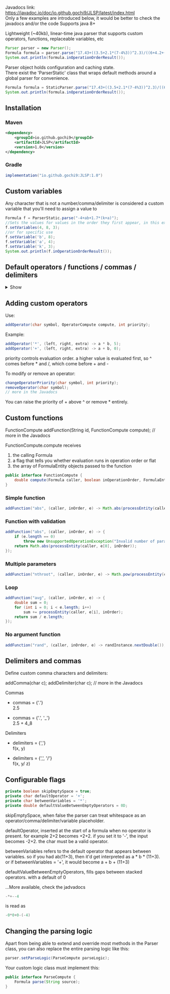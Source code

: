 Javadocs link: https://javadoc.io/doc/io.github.gochi9/JLSP/latest/index.html<br/>
Only a few examples are introduced below, it would be better to check the javadocs and/or the code 
Supports java 8+

Lightweight (~40kb), linear-time java parser that supports custom operators, functions, replaceable variables, etc

```java
Parser parser = new Parser();
Formula formula = parser.parse("17.43+((3.5+2.1*(7-4%3))^2.3)/((6+4.2+(8%5)))");
System.out.println(formula.inOperationOrderResult());
```

Parser object holds configuration and caching state.</br>
There exist the 'ParserStatic' class that wraps default methods around a global parser for convenience.
```java
Formula formula = StaticParser.parse("17.43+((3.5+2.1*(7-4%3))^2.3)/((6+4.2+(8%5)))");
System.out.println(formula.inOperationOrderResult());
```

## Installation
### Maven
```xml
<dependency>
    <groupId>io.github.gochi9</groupId>
    <artifactId>JLSP</artifactId>
    <version>1.0</version>
</dependency>
```

### Gradle
```groovy
implementation("io.github.gochi9:JLSP:1.0")
```

## Custom variables
Any character that is not a number/comma/delimiter is considered a custom variable that you'll need to assign a value to
```java
Formula f = ParserStatic.parse("-4+ab+1.7*(k+a)");
//Sets the values for values in the order they first appear, in this example a, b and then k
f.setVariables(4, 8, 3);
//or for specific use
f.setVariable('b', 8);
f.setVariable('a', 4);
f.setVariable('k', 3);
System.out.println(f.inOperationOrderResult());
```

## Default operators / functions / commas / delimiters
<details>
<summary>Show</summary>

```java
addOperator('^', (a, b, extra) -> {
double base = Math.abs(a);
int sign = 1;

if (extra[0] && extra[1]) {
    if (b != Math.floor(b))
        throw new ArithmeticException("cannot raise negative number to fractional power");
    if ((long) b % 2 != 0)
        sign = -sign;
}
else if (!extra[0] && a < 0)
    sign = -sign;

if (extra[0] && extra[2])     
    sign = -sign;
return sign * Math.pow(base, b);}, 10);

addOperator('*', (a, b) -> a * b, 5);
addOperator('/', (a, b) -> a / b, 5);
addOperator('%', (a, b) -> a % b, 5);

addOperator('+', (a, b) -> a + b, 0);
addOperator('-', (a, b) -> a - b, 0);

addComma('.');

addDelimiter(',');
```

```java
addFunction("pi", (caller, inOperationOrder, a) -> Math.PI);
addFunction("e", (caller, inOperationOrder, a) -> Math.E);
addFunction("phi", (caller, inOperationOrder, a) -> (1 + Math.sqrt(5)) / 2);
addFunction("tau", (caller, inOperationOrder, a) -> 2 * Math.PI);
addFunction("sqrt2", (caller, inOperationOrder, a) -> Math.sqrt(2));
addFunction("sqrt3", (caller, inOperationOrder, a) -> Math.sqrt(3));
addFunction("ln2", (caller, inOperationOrder, a) -> Math.log(2));
addFunction("ln10", (caller, inOperationOrder, a) -> Math.log(10));
addFunction("log2e", (caller, inOperationOrder, a) -> 1 / Math.log(2));
addFunction("log10e", (caller, inOperationOrder, a) -> 1 / Math.log(10));
addFunction("inf", (caller, inOperationOrder, a) -> Double.POSITIVE_INFINITY);
addFunction("nan", (caller, inOperationOrder, a) -> Double.NaN);
```
'B-b-but PI isn't a function'<br/>
It is defined like an 0-arg function here for clarity. In theory, with this setup, you could use 1+pi+pi() where simple pi would be translated 1 + p*i + pi() where p and i are two individual separate entities that can be replaced.<br/>
'B-b-but isn't that confusing?'<br/>
Keen observation. Too bad though. Just use π instead

<br/><br/>

```java
        addFunction("abs", (caller, inOperationOrder, a) -> Math.abs(processEntity(caller, a[0], inOperationOrder)));
        addFunction("round", (caller, inOperationOrder, a) -> (double) Math.round(processEntity(caller, a[0], inOperationOrder)));
        addFunction("floor", (caller, inOperationOrder, a) -> Math.floor(processEntity(caller, a[0], inOperationOrder)));
        addFunction("ceil", (caller, inOperationOrder, a) -> Math.ceil(processEntity(caller, a[0], inOperationOrder)));
        addFunction("mod", (caller, inOperationOrder, a) -> processEntity(caller, a[0], inOperationOrder) % processEntity(caller, a[1], inOperationOrder));
        addFunction("sqrt", (caller, inOperationOrder, a) -> Math.sqrt(processEntity(caller, a[0], inOperationOrder)));
        addFunction("pow", (caller, inOperationOrder, a) -> Math.pow(processEntity(caller, a[0], inOperationOrder), processEntity(caller, a[1], inOperationOrder)));
        addFunction("exp", (caller, inOperationOrder, a) -> Math.exp(processEntity(caller, a[0], inOperationOrder)));
        addFunction("log", (caller, inOperationOrder, a) -> Math.log(processEntity(caller, a[0], inOperationOrder)));
        addFunction("log10", (caller, inOperationOrder, a) -> Math.log10(processEntity(caller, a[0], inOperationOrder)));
        addFunction("log2", (caller, inOperationOrder, a) -> Math.log(processEntity(caller, a[0], inOperationOrder)) / Math.log(2));
        addFunction("sin", (caller, inOperationOrder, a) -> Math.sin(processEntity(caller, a[0], inOperationOrder)));
        addFunction("cos", (caller, inOperationOrder, a) -> Math.cos(processEntity(caller, a[0], inOperationOrder)));
        addFunction("tan", (caller, inOperationOrder, a) -> Math.tan(processEntity(caller, a[0], inOperationOrder)));
        addFunction("asin", (caller, inOperationOrder, a) -> Math.asin(processEntity(caller, a[0], inOperationOrder)));
        addFunction("acos", (caller, inOperationOrder, a) -> Math.acos(processEntity(caller, a[0], inOperationOrder)));
        addFunction("atan", (caller, inOperationOrder, a) -> Math.atan(processEntity(caller, a[0], inOperationOrder)));
        addFunction("atan2", (caller, inOperationOrder, a) -> Math.atan2(processEntity(caller, a[0], inOperationOrder), processEntity(caller, a[1], inOperationOrder)));
        addFunction("sinh", (caller, inOperationOrder, a) -> Math.sinh(processEntity(caller, a[0], inOperationOrder)));
        addFunction("cosh", (caller, inOperationOrder, a) -> Math.cosh(processEntity(caller, a[0], inOperationOrder)));
        addFunction("tanh", (caller, inOperationOrder, a) -> Math.tanh(processEntity(caller, a[0], inOperationOrder)));
        addFunction("asinh", (caller, inOperationOrder, a) -> Math.log(processEntity(caller, a[0], inOperationOrder) + Math.sqrt(Math.pow(processEntity(caller, a[0], inOperationOrder), 2) + 1)));
        addFunction("acosh", (caller, inOperationOrder, a) -> Math.log(processEntity(caller, a[0], inOperationOrder) + Math.sqrt(Math.pow(processEntity(caller, a[0], inOperationOrder), 2) - 1)));
        addFunction("atanh", (caller, inOperationOrder, a) -> 0.5 * Math.log((1 + processEntity(caller, a[0], inOperationOrder)) / (1 - processEntity(caller, a[0], inOperationOrder))));

        addFunction("fact", (caller, inOperationOrder, a) -> {
            int val = (int) processEntity(caller, a[0], inOperationOrder);
            
            if (val < 0) 
                throw new IllegalArgumentException("factorial undefined for negative");
            
            long result = 1L;
            for (int i = 1; i <= val; i++) 
                result *= i;
            
            return (double) result;
        });
        addFunction("min", (caller, inOperationOrder, a) -> {
            double result = Double.POSITIVE_INFINITY;
            for (int i = 0; i < a.length; i++) {
                double val = processEntity(caller, a[i], inOperationOrder);
                if (val < result) result = val;
            }
            return result;
        });
        addFunction("max", (caller, inOperationOrder, a) -> {
            double result = Double.NEGATIVE_INFINITY;
            for (int i = 0; i < a.length; i++) {
                double val = processEntity(caller, a[i], inOperationOrder);
                if (val > result) result = val;
            }
            return result;
        });
        addFunction("avg", (caller, inOperationOrder, a) -> {
            double sum = 0;
            for (int i = 0; i < a.length; i++)
                sum += processEntity(caller, a[i], inOperationOrder);
            return sum / a.length;
        });
        addFunction("sum", (caller, inOperationOrder, a) -> {
            double total = 0;
            for (int i = 0; i < a.length; i++)
                total += processEntity(caller, a[i], inOperationOrder);
            return total;

        });
        addFunction("median", (caller, inOperationOrder, a) -> {
            double[] vals = new double[a.length];
            for (int i = 0; i < a.length; i++) vals[i] = processEntity(caller, a[i], inOperationOrder);
            Arrays.sort(vals);
            int mid = a.length / 2;
            return a.length % 2 == 1 ? vals[mid] : (vals[mid - 1] + vals[mid]) / 2.0;
        });
        addFunction("sign", (caller, inOperationOrder, a) -> Math.signum(processEntity(caller, a[0], inOperationOrder)));
        addFunction("deg", (caller, inOperationOrder, a) -> Math.toDegrees(processEntity(caller, a[0], inOperationOrder)));
        addFunction("rad", (caller, inOperationOrder, a) -> Math.toRadians(processEntity(caller, a[0], inOperationOrder)));
        addFunction("clamp", (caller, inOperationOrder, a) -> {
            double val = processEntity(caller, a[0], inOperationOrder);
            double min = processEntity(caller, a[1], inOperationOrder);
            double max = processEntity(caller, a[2], inOperationOrder);
            return Math.max(min, Math.min(max, val));
        });
        addFunction("brt", (caller, inOperationOrder, a) -> Math.cbrt(processEntity(caller, a[0], inOperationOrder)));
        addFunction("nthroot", (caller, inOperationOrder, a) -> Math.pow(processEntity(caller, a[0], inOperationOrder), 1.0 / processEntity(caller, a[1], inOperationOrder)));
        addFunction("hypot", (caller, inOperationOrder, a) -> Math.hypot(processEntity(caller, a[0], inOperationOrder), processEntity(caller, a[1], inOperationOrder)));
        addFunction("root", (caller, inOperationOrder, a) -> Math.pow(processEntity(caller, a[0], inOperationOrder), 1.0 / processEntity(caller, a[1], inOperationOrder)));
        addFunction("bitand", (caller, inOperationOrder, a) -> (double)((long)processEntity(caller, a[0], inOperationOrder) & (long)processEntity(caller, a[1], inOperationOrder)));
        addFunction("bitor", (caller, inOperationOrder, a) -> (double)((long)processEntity(caller, a[0], inOperationOrder) | (long)processEntity(caller, a[1], inOperationOrder)));
        addFunction("bitxor", (caller, inOperationOrder, a) -> (double)((long)processEntity(caller, a[0], inOperationOrder) ^ (long)processEntity(caller, a[1], inOperationOrder)));
        addFunction("bitnot", (caller, inOperationOrder, a) -> (double)(~(long)processEntity(caller, a[0], inOperationOrder)));
        addFunction("shl", (caller, inOperationOrder, a) -> (double) ((long) processEntity(caller, a[0], inOperationOrder) << (int) (long) processEntity(caller, a[1], inOperationOrder)));
        addFunction("shl", (caller, inOperationOrder, a) -> (double) ((long) processEntity(caller, a[0], inOperationOrder) << (int) (long) processEntity(caller, a[1], inOperationOrder)));
        addFunction("shr", (caller, inOperationOrder, a) -> (double) ((long) processEntity(caller, a[0], inOperationOrder) >> (int) (long) processEntity(caller, a[1], inOperationOrder)));
        addFunction("sec", (caller, inOperationOrder, a) -> 1.0 / Math.cos(processEntity(caller, a[0], inOperationOrder)));
        addFunction("csc", (caller, inOperationOrder, a) -> 1.0 / Math.sin(processEntity(caller, a[0], inOperationOrder)));
        addFunction("cot", (caller, inOperationOrder, a) -> 1.0 / Math.tan(processEntity(caller, a[0], inOperationOrder)));
        addFunction("normalize_angle", (caller, inOperationOrder, a) -> {
            double angle = processEntity(caller, a[0], inOperationOrder);
            double twoPi = 2 * Math.PI;
            return ((angle % twoPi) + twoPi) % twoPi;
        });
        addFunction("wrap", (caller, inOperationOrder, a) -> {
            double val = processEntity(caller, a[0], inOperationOrder);
            double min = processEntity(caller, a[1], inOperationOrder);
            double max = processEntity(caller, a[2], inOperationOrder);
            double range = max - min;
            return ((val - min) % range + range) % range + min;
        });
        Random randInstance = new Random();
        addFunction("rand", (caller, inOperationOrder, a) -> randInstance.nextDouble());
        addFunction("randint", (caller, inOperationOrder, a) -> {
            int min = (int)processEntity(caller, a[0], inOperationOrder);
            int max = (int)processEntity(caller, a[1], inOperationOrder);
            return min + randInstance.nextInt(max - min + 1);
        });
        addFunction("randrange", (caller, inOperationOrder, a) -> {
            double min = processEntity(caller, a[0], inOperationOrder);
            double max = processEntity(caller, a[1], inOperationOrder);
            return min + (max - min) * randInstance.nextDouble();
        });
        addFunction("seed", (caller, inOperationOrder, a) -> {
            randInstance.setSeed((long)processEntity(caller, a[0], inOperationOrder));
            return 0.0;
        });
        addFunction("noise", (caller, inOperationOrder, a) -> {
            double x = processEntity(caller, a[0], inOperationOrder);
            return (Math.sin(x * 12.9898 + 78.233) + 1.0) * 0.5;
        });
        addFunction("dot", (caller, inOperationOrder, a) -> processEntity(caller, a[0], inOperationOrder) * processEntity(caller, a[1], inOperationOrder));
        addFunction("cross", (caller, inOperationOrder, a) -> processEntity(caller, a[0], inOperationOrder) * processEntity(caller, a[1], inOperationOrder));
        addFunction("length", (caller, inOperationOrder, a) -> Math.abs(processEntity(caller, a[0], inOperationOrder)));
        addFunction("normalize", (caller, inOperationOrder, a) -> {
            double val = processEntity(caller, a[0], inOperationOrder);
            return val == 0 ? 0 : val / Math.abs(val);
        });
        addFunction("distance", (caller, inOperationOrder, a) -> {
            double dx = processEntity(caller, a[0], inOperationOrder) - processEntity(caller, a[1], inOperationOrder);
            return Math.abs(dx);
        });
        addFunction("angle", (caller, inOperationOrder, a) -> {
            double x = processEntity(caller, a[0], inOperationOrder);
            double y = processEntity(caller, a[1], inOperationOrder);
            return Math.atan2(y, x);
        });
        addFunction("lerp", (caller, inOperationOrder, a) -> {
            double a0 = processEntity(caller, a[0], inOperationOrder);
            double a1 = processEntity(caller, a[1], inOperationOrder);
            double t = processEntity(caller, a[2], inOperationOrder);
            return a0 + (a1 - a0) * t;
        });
        addFunction("mix", (caller, inOperationOrder, a) -> {
            double a0 = processEntity(caller, a[0], inOperationOrder);
            double a1 = processEntity(caller, a[1], inOperationOrder);
            double t = processEntity(caller, a[2], inOperationOrder);
            return a0 + (a1 - a0) * t;
        });
```

</details>

## Adding custom operators

Use:

```java
addOperator(char symbol, OperatorCompute compute, int priority);
```
Example:
```java
addOperator('*', (left, right, extra) -> a * b, 5);
addOperator('+', (left, right, extra) -> a + b, 0);
```
priority controls evaluation order. a higher value is evaluated first, so ^ comes before * and /, which come before + and -

To modify or remove an operator:

```java
changeOperatorPriority(char symbol, int priority);
removeOperator(char symbol);
// more in the Javadocs
```

You can raise the priority of + above ^ or remove * entirely.

## Custom functions

FunctionCompute addFunction(String id, FunctionCompute compute);
// more in the Javadocs

FunctionCompute.compute receives

1. the calling Formula
2. a flag that tells you whether evaluation runs in operation order or flat
3. the array of FormulaEntity objects passed to the function

```java
public interface FunctionCompute {
    double compute(Formula caller, boolean inOperationOrder, FormulaEntity<?>... entities);
}
```


### Simple function

```java
addFunction("abs", (caller, inOrder, e) -> Math.abs(processEntity(caller, e[0], inOrder)));
```
### Function with validation

```java
addFunction("abs", (caller, inOrder, e) -> {
    if (e.length == 0)
        throw new UnsupportedOperationException("Invalid number of parameters");
    return Math.abs(processEntity(caller, e[0], inOrder));
});
```

### Multiple parameters

```java
addFunction("nthroot", (caller, inOrder, e) -> Math.pow(processEntity(caller, e[0], inOrder),1.0 / processEntity(caller, e[1], inOrder)));
```
### Loop

```java
addFunction("avg", (caller, inOrder, e) -> {
    double sum = 0;
    for (int i = 0; i < e.length; i++)
        sum += processEntity(caller, e[i], inOrder);
    return sum / e.length;
});
```

### No argument function

```java
addFunction("rand", (caller, inOrder, e) -> randInstance.nextDouble());
```

## Delimiters and commas

Define custom comma characters and delimiters:

addComma(char c);
addDelimiter(char c);
// more in the Javadocs

Commas

* commas = {'.'}  
  2.5

* commas = {'.', '_'}  
  2.5 + 4_8

Delimiters

* delimiters = {','}  
  f(x, y)

* delimiters = {',', '/'}  
  f(x, y/ z)

## Configurable flags

```java
private boolean skipEmptySpace = true;
private char defaultOperator = '+';
private char betweenVariables = '*';
private double defaultValueBetweenEmptyOperators = 0D;
```

skipEmptySpace, when false the parser can treat whitespace as an operator/comma/delimiter/variable placeholder.

defaultOperator, inserted at the start of a formula when no operator is present. for example 2+2 becomes +2+2. if you set it to '-', the input becomes -2+2. the char must be a valid operator.

betweenVariables refers to the default operator that appears between variables. so if you had ab(11+3), then it'd get interpreted as a * b * (11+3). or if betweenVariables = '+', it would become a + b + (11+3)

defaultValueBetweenEmptyOperators, fills gaps between stacked operators. with a default of 0

...More available, check the jadvadocs

```java
-*+--4
```

is read as

```java
-0*0+0-(-4)
```

## Changing the parsing logic

Apart from being able to extend and override most methods in the Parser class, you can also replace the entire parsing logic like this:

```java
parser.setParseLogic(ParseCompute parseLogic);
```

Your custom logic class must implement this:

```java
public interface ParseCompute {
    Formula parse(String source);
}
```
